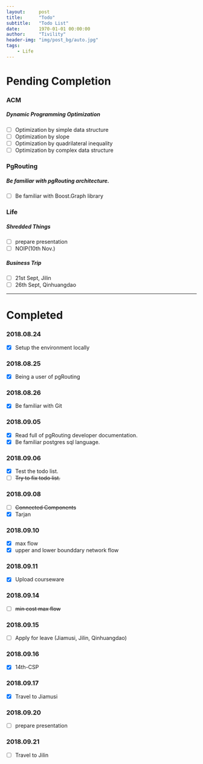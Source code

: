 ```yaml
---
layout:     post
title:      "Todo"
subtitle:   "Todo List"
date:       1970-01-01 00:00:00
author:     "Tivility"
header-img: "img/post_bg/auto.jpg"
tags:
    - Life
---
```


# Pending Completion

### ACM


##### Dynamic Programming Optimization
  - [ ]  Optimization by simple data structure
  - [ ]  Optimization by slope
  - [ ]  Optimization by quadrilateral inequality
  - [ ]  Optimization by complex data structure
  
### PgRouting

##### Be familiar with pgRouting architecture.
  - [ ]  Be familiar with Boost.Graph library 

### Life

##### Shredded Things
  - [ ] prepare presentation
  - [ ] NOIP(10th Nov.)

##### Business Trip
  - [ ]  21st Sept, Jilin
  - [ ]  26th Sept, Qinhuangdao

---

# Completed

### 2018.08.24
  - [x]  Setup the environment locally

 
### 2018.08.25
  - [x]  Being a user of pgRouting

### 2018.08.26
  - [x]  Be familiar with Git

### 2018.09.05
  - [x]  Read full of pgRouting developer documentation.
  - [x]  Be familiar postgres sql language.
 
### 2018.09.06
  - [x]  Test the todo list.
  - [ ]  ~~Try to fix todo list.~~

### 2018.09.08
  - [ ]  ~~Connected Components~~
  - [x]  Tarjan

### 2018.09.10
  - [x]  max flow
  - [x]  upper and lower bounddary network flow
  
### 2018.09.11
  - [x] Upload courseware
  
### 2018.09.14
  - [ ]  ~~min cost max flow~~
  
### 2018.09.15
  - [ ]  Apply for leave (Jiamusi, Jilin, Qinhuangdao)
### 2018.09.16
  - [x]  14th-CSP
  
### 2018.09.17
  - [x]  Travel to Jiamusi

### 2018.09.20
  - [ ] prepare presentation
  
### 2018.09.21
  - [ ] Travel to Jilin

